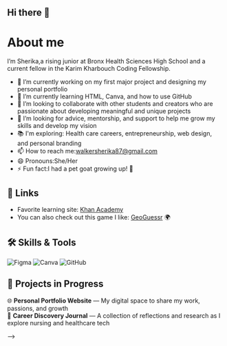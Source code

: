 ## Hi there 👋
# About me
I’m Sherika,a rising junior at Bronx Health Sciences High School and a current fellow in the Karim Kharbouch Coding Fellowship.

- 🔭 I’m currently working on my first major project and designing my personal portfolio
- 🌱 I’m currently learning HTML, Canva, and how to use GitHub  
- 👯 I’m looking to collaborate with other students and creators who are passionate about developing meaningful and unique projects
- 🤔 I’m looking for advice, mentorship, and support to help me grow my skills and develop my vision
-  📚 I'm exploring: Health care careers, entrepreneurship, web design, and personal branding
- 📫 How to reach me:walkersherika87@gmail.com 
- 😄 Pronouns:She/Her 
- ⚡ Fun fact:I had a pet goat growing up! 🐐
## 🔗 Links

- Favorite learning site: [Khan Academy](https://www.khanacademy.org)
- You can also check out this game I like: [GeoGuessr](https://www.geoguessr.com) 🌍

 ## 🛠️ Skills & Tools
 ![Figma](https://img.shields.io/badge/-Figma-F24E1E?logo=figma&logoColor=fff)
![Canva](https://img.shields.io/badge/-Canva-00C4CC?logo=canva&logoColor=fff)
![GitHub](https://img.shields.io/badge/-GitHub-181717?logo=github&logoColor=fff)
 ## 🚧 Projects in Progress
🌐 **Personal Portfolio Website** — My digital space to share my work, passions, and growth  
 📓 **Career Discovery Journal** — A collection of reflections and research as I explore nursing and healthcare tech


-->
